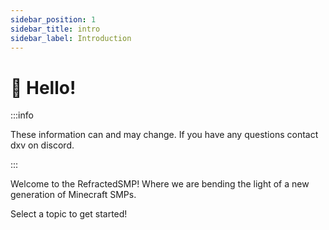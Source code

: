 ```yaml
---
sidebar_position: 1
sidebar_title: intro
sidebar_label: Introduction
---
```


# 👋 Hello!

:::info

These information can and may change. If you have any questions contact dxv on discord.

:::


Welcome to the RefractedSMP! Where we are bending the light of a new generation of Minecraft SMPs. 

Select a topic to get started!